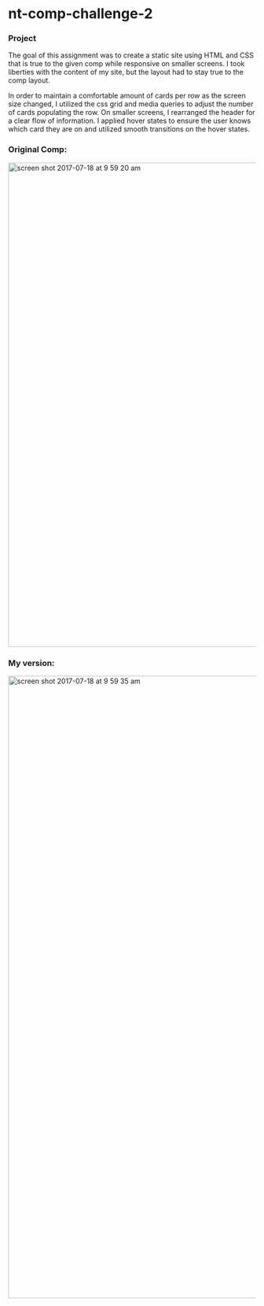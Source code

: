 # nt-comp-challenge-2

### Project
The goal of this assignment was to create a static site using HTML and CSS that is true to the given comp while responsive on smaller screens. I took liberties with the content of my site, but the layout had to stay true to the comp layout.

In order to maintain a comfortable amount of cards per row as the screen size changed, I utilized the css grid and media queries to adjust the number of cards populating the row. On smaller screens, I rearranged the header for a clear flow of information. I applied hover states to ensure the user knows which card they are on and utilized smooth transitions on the hover states.

### Original Comp:
<img width="984" alt="screen shot 2017-07-18 at 9 59 20 am" src="https://user-images.githubusercontent.com/26471447/28577050-dd8ddb74-7112-11e7-8eba-9da98f76d1bb.png">

### My version:
<img width="1265" alt="screen shot 2017-07-18 at 9 59 35 am" src="https://user-images.githubusercontent.com/26471447/28577067-ec07b26a-7112-11e7-9d08-4a4988e69ba4.png">
